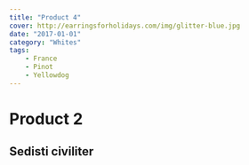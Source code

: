 ```yaml
---
title: "Product 4"
cover: http://earringsforholidays.com/img/glitter-blue.jpg
date: "2017-01-01"
category: "Whites"
tags:
    - France
    - Pinot
    - Yellowdog
---
```


# Product 2

## Sedisti civiliter